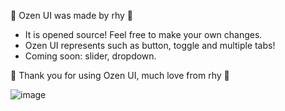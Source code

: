 🖤 Ozen UI was made by rhy 🖤

 - It is opened source! Feel free to make your own changes.
 - Ozen UI represents such as button, toggle and multiple tabs!
 - Coming soon: slider, dropdown.

🖤 Thank you for using Ozen UI, much love from rhy 🖤









![image](https://github.com/user-attachments/assets/7d752c33-b222-4dae-a335-c312e7c6c1d2)
